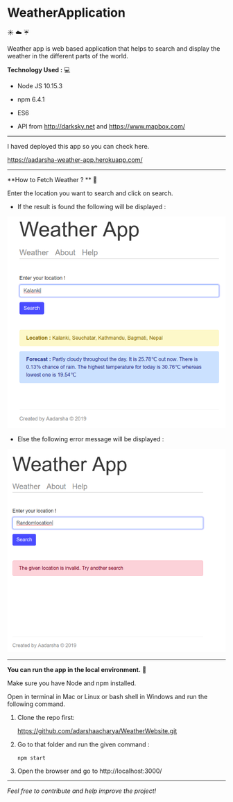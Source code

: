 # WeatherApplication

:sunny: :cloud: :umbrella:

Weather app is web based application that helps to search and display the weather in the different parts of the world.


**Technology Used :** :computer:

- Node JS 10.15.3

- npm 6.4.1

- ES6

- API from http://darksky.net and https://www.mapbox.com/

---


I haved deployed this app so you can check here.

https://aadarsha-weather-app.herokuapp.com/

---


**How to Fetch Weather ? ** :syringe:


 Enter the location you want to search and click on search.

- If the result is found the following will be displayed : 

![Add](./screenshots/img01.png)



- Else the following error message will be displayed :

![Add](./screenshots/img02.png)


---
**You can run the app in the local environment.** :running:

Make sure you have Node and npm installed. 

Open in terminal in Mac or Linux or bash shell in Windows and run the following command.

1. Clone the repo first:

    https://github.com/adarshaacharya/WeatherWebsite.git


2. Go to that folder and run the given command : 
    ```
    npm start
    ```
3. Open the browser and go to  http://localhost:3000/

---

*Feel free to contribute and help improve the project!*
